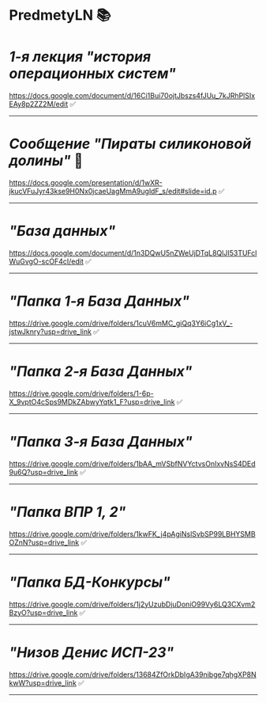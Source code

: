 # PredmetyLN :books:
# ***1-я лекция "история операционных систем"***
https://docs.google.com/document/d/16Ci1Bui70ojtJbszs4fJUu_7kJRhPlSIxEAy8p2ZZ2M/edit :white_check_mark:
___
# ***Сообщение "Пираты силиконовой долины"*** :movie_camera:
https://docs.google.com/presentation/d/1wXR-jkucVFuJyr43kse9H0Nx0jcaeUagMmA9ugldF_s/edit#slide=id.p :white_check_mark:
___
# ***"База данных"***
https://docs.google.com/document/d/1n3DQwU5nZWeUjDTqL8QlJI53TUFclWuGvgO-scOF4cI/edit :white_check_mark:
___
# ***"Папка 1-я База Данных"***
https://drive.google.com/drive/folders/1cuV6mMC_giQq3Y6iCg1xV_-jstwJknry?usp=drive_link :white_check_mark:
___
# ***"Папка 2-я База Данных"***
https://drive.google.com/drive/folders/1-6p-X_9vptO4cSps9MDkZAbwyYqtk1_F?usp=drive_link :white_check_mark:
___
# ***"Папка 3-я База Данных"***
https://drive.google.com/drive/folders/1bAA_mVSbfNVYctvsOnIxvNsS4DEd9u6Q?usp=drive_link :white_check_mark:
___
# ***"Папка ВПР 1, 2"***
https://drive.google.com/drive/folders/1kwFK_j4pAgiNslSvbSP99LBHYSMBOZnN?usp=drive_link :white_check_mark:
___
# ***"Папка БД-Конкурсы"***
https://drive.google.com/drive/folders/1j2yUzubDjuDoniO99Vy6LQ3CXvm2BzyO?usp=drive_link :white_check_mark:
___
# ***"Низов Денис ИСП-23"***
https://drive.google.com/drive/folders/13684ZfOrkDbIgA39nibge7qhgXP8NkwW?usp=drive_link :white_check_mark:
___

